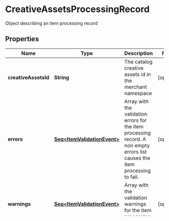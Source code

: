

# CreativeAssetsProcessingRecord

Object describing an item processing record

## Properties

Name | Type | Description | Notes
------------ | ------------- | ------------- | -------------
**creativeAssetsId** | **String** | The catalog creative assets id in the merchant namespace |  [optional]
**errors** | [**Seq&lt;ItemValidationEvent&gt;**](ItemValidationEvent.md) | Array with the validation errors for the item processing record. A non empty errors list causes the item processing to fail. |  [optional]
**warnings** | [**Seq&lt;ItemValidationEvent&gt;**](ItemValidationEvent.md) | Array with the validation warnings for the item processing record |  [optional]
**status** | **ItemProcessingStatus** |  |  [optional]



